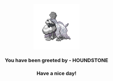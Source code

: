 <p align="center">
            <img src="https://raw.githubusercontent.com/PokeAPI/sprites/master/sprites/pokemon/972.png" width="150" height="150">
          </p>
          <h3 align="center">You have been greeted by - <b>HOUNDSTONE</b></h3>
          <h3 align="center">Have a nice day!</h3>
